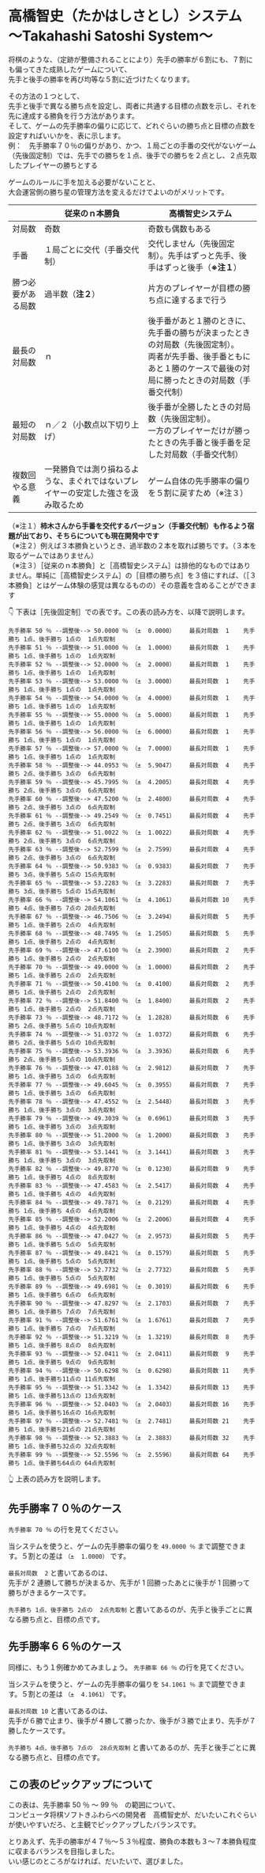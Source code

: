 # 高橋智史（たかはしさとし）システム ～Takahashi Satoshi System～

将棋のような、（定跡が整備されることにより）先手の勝率が６割にも、７割にも偏ってきた成熟したゲームについて、  
先手と後手の勝率を再び均等な５割に近づけたくなります。  

その方法の１つとして、  
先手と後手で異なる勝ち点を設定し、両者に共通する目標の点数を示し、それを先に達成する勝負を行う方法があります。  
そして、ゲームの先手勝率の偏りに応じて、どれぐらいの勝ち点と目標の点数を設定すればいいかを、表に示します。  
例：　先手勝率７０％の偏りがあり、かつ、１局ごとの手番の交代がないゲーム（先後固定制）では、先手での勝ちを１点、後手での勝ちを２点とし、２点先取したプレイヤーの勝ちとする  

ゲームのルールに手を加える必要がないことと、  
大会運営側の勝ち星の管理方法を変えるだけでよいのがメリットです。  

||従来のｎ本勝負|高橋智史システム|
|----|----|----|
|対局数|奇数|奇数も偶数もある|
|手番|１局ごとに交代（手番交代制）|交代しません（先後固定制）。先手はずっと先手、後手はずっと後手（**※注１**）|
|勝つ必要がある局数|過半数（**注２**）|片方のプレイヤーが目標の勝ち点に達するまで行う|
|最長の対局数|ｎ|後手番があと１勝のときに、先手番の勝ちが決まったときの対局数（先後固定制）。<br>両者が先手番、後手番ともにあと１勝のケースで最後の対局に勝ったときの対局数（手番交代制）|
|最短の対局数|ｎ／２（小数点以下切り上げ）|後手番が全勝したときの対局数（先後固定制）。<br>一方のプレイヤーだけが勝ったときの先手番と後手番を足した対局数（手番交代制）|
|複数回やる意義|一発勝負では測り損ねるような、まぐれではないプレイヤーの安定した強さを汲み取るため|ゲーム自体の先手勝率の偏りを５割に戻すため（※注３）|

（※注１）**柿木さんから手番を交代するバージョン（手番交代制）も作るよう宿題が出ており、そちらについても現在開発中です**  
（※注２）例えば３本勝負というとき、過半数の２本を取れば勝ちです。（３本を取るゲームではありません）  
（※注３）［従来のｎ本勝負］と［高橋智史システム］は排他的なものではありません。単純に［高橋智史システム］の［目標の勝ち点］を３倍にすれば、（［３本勝負］とはゲーム体験の感覚は異なるものの）その意義を含めることができます  


👇 下表は［先後固定制］での表です。この表の読み方を、以降で説明します。  

```
先手勝率 50 ％ --調整後--> 50.0000 ％ （±  0.0000）    最長対局数  1    先手勝ち 1点、後手勝ち 1点の  1点先取制
先手勝率 51 ％ --調整後--> 51.0000 ％ （±  1.0000）    最長対局数  1    先手勝ち 1点、後手勝ち 1点の  1点先取制
先手勝率 52 ％ --調整後--> 52.0000 ％ （±  2.0000）    最長対局数  1    先手勝ち 1点、後手勝ち 1点の  1点先取制
先手勝率 53 ％ --調整後--> 53.0000 ％ （±  3.0000）    最長対局数  1    先手勝ち 1点、後手勝ち 1点の  1点先取制
先手勝率 54 ％ --調整後--> 54.0000 ％ （±  4.0000）    最長対局数  1    先手勝ち 1点、後手勝ち 1点の  1点先取制
先手勝率 55 ％ --調整後--> 55.0000 ％ （±  5.0000）    最長対局数  1    先手勝ち 1点、後手勝ち 1点の  1点先取制
先手勝率 56 ％ --調整後--> 56.0000 ％ （±  6.0000）    最長対局数  1    先手勝ち 1点、後手勝ち 1点の  1点先取制
先手勝率 57 ％ --調整後--> 57.0000 ％ （±  7.0000）    最長対局数  1    先手勝ち 1点、後手勝ち 1点の  1点先取制
先手勝率 58 ％ --調整後--> 44.0953 ％ （±  5.9047）    最長対局数  4    先手勝ち 2点、後手勝ち 3点の  6点先取制
先手勝率 59 ％ --調整後--> 45.7995 ％ （±  4.2005）    最長対局数  4    先手勝ち 2点、後手勝ち 3点の  6点先取制
先手勝率 60 ％ --調整後--> 47.5200 ％ （±  2.4800）    最長対局数  4    先手勝ち 2点、後手勝ち 3点の  6点先取制
先手勝率 61 ％ --調整後--> 49.2549 ％ （±  0.7451）    最長対局数  4    先手勝ち 2点、後手勝ち 3点の  6点先取制
先手勝率 62 ％ --調整後--> 51.0022 ％ （±  1.0022）    最長対局数  4    先手勝ち 2点、後手勝ち 3点の  6点先取制
先手勝率 63 ％ --調整後--> 52.7599 ％ （±  2.7599）    最長対局数  4    先手勝ち 2点、後手勝ち 3点の  6点先取制
先手勝率 64 ％ --調整後--> 50.9383 ％ （±  0.9383）    最長対局数  7    先手勝ち 3点、後手勝ち 5点の 15点先取制
先手勝率 65 ％ --調整後--> 53.2283 ％ （±  3.2283）    最長対局数  7    先手勝ち 3点、後手勝ち 5点の 15点先取制
先手勝率 66 ％ --調整後--> 54.1061 ％ （±  4.1061）    最長対局数 10    先手勝ち 4点、後手勝ち 7点の 28点先取制
先手勝率 67 ％ --調整後--> 46.7506 ％ （±  3.2494）    最長対局数  5    先手勝ち 1点、後手勝ち 2点の  4点先取制
先手勝率 68 ％ --調整後--> 48.7495 ％ （±  1.2505）    最長対局数  5    先手勝ち 1点、後手勝ち 2点の  4点先取制
先手勝率 69 ％ --調整後--> 47.6100 ％ （±  2.3900）    最長対局数  2    先手勝ち 1点、後手勝ち 2点の  2点先取制
先手勝率 70 ％ --調整後--> 49.0000 ％ （±  1.0000）    最長対局数  2    先手勝ち 1点、後手勝ち 2点の  2点先取制
先手勝率 71 ％ --調整後--> 50.4100 ％ （±  0.4100）    最長対局数  2    先手勝ち 1点、後手勝ち 2点の  2点先取制
先手勝率 72 ％ --調整後--> 51.8400 ％ （±  1.8400）    最長対局数  2    先手勝ち 1点、後手勝ち 2点の  2点先取制
先手勝率 73 ％ --調整後--> 48.7172 ％ （±  1.2828）    最長対局数  6    先手勝ち 2点、後手勝ち 5点の 10点先取制
先手勝率 74 ％ --調整後--> 51.0372 ％ （±  1.0372）    最長対局数  6    先手勝ち 2点、後手勝ち 5点の 10点先取制
先手勝率 75 ％ --調整後--> 53.3936 ％ （±  3.3936）    最長対局数  6    先手勝ち 2点、後手勝ち 5点の 10点先取制
先手勝率 76 ％ --調整後--> 47.0188 ％ （±  2.9812）    最長対局数  7    先手勝ち 1点、後手勝ち 3点の  6点先取制
先手勝率 77 ％ --調整後--> 49.6045 ％ （±  0.3955）    最長対局数  7    先手勝ち 1点、後手勝ち 3点の  6点先取制
先手勝率 78 ％ --調整後--> 47.4552 ％ （±  2.5448）    最長対局数  3    先手勝ち 1点、後手勝ち 3点の  3点先取制
先手勝率 79 ％ --調整後--> 49.3039 ％ （±  0.6961）    最長対局数  3    先手勝ち 1点、後手勝ち 3点の  3点先取制
先手勝率 80 ％ --調整後--> 51.2000 ％ （±  1.2000）    最長対局数  3    先手勝ち 1点、後手勝ち 3点の  3点先取制
先手勝率 81 ％ --調整後--> 53.1441 ％ （±  3.1441）    最長対局数  3    先手勝ち 1点、後手勝ち 3点の  3点先取制
先手勝率 82 ％ --調整後--> 49.8770 ％ （±  0.1230）    最長対局数  9    先手勝ち 1点、後手勝ち 4点の  8点先取制
先手勝率 83 ％ --調整後--> 47.4583 ％ （±  2.5417）    最長対局数  4    先手勝ち 1点、後手勝ち 4点の  4点先取制
先手勝率 84 ％ --調整後--> 49.7871 ％ （±  0.2129）    最長対局数  4    先手勝ち 1点、後手勝ち 4点の  4点先取制
先手勝率 85 ％ --調整後--> 52.2006 ％ （±  2.2006）    最長対局数  4    先手勝ち 1点、後手勝ち 4点の  4点先取制
先手勝率 86 ％ --調整後--> 47.0427 ％ （±  2.9573）    最長対局数  5    先手勝ち 1点、後手勝ち 5点の  5点先取制
先手勝率 87 ％ --調整後--> 49.8421 ％ （±  0.1579）    最長対局数  5    先手勝ち 1点、後手勝ち 5点の  5点先取制
先手勝率 88 ％ --調整後--> 52.7732 ％ （±  2.7732）    最長対局数  5    先手勝ち 1点、後手勝ち 5点の  5点先取制
先手勝率 89 ％ --調整後--> 49.6981 ％ （±  0.3019）    最長対局数  6    先手勝ち 1点、後手勝ち 6点の  6点先取制
先手勝率 90 ％ --調整後--> 47.8297 ％ （±  2.1703）    最長対局数  7    先手勝ち 1点、後手勝ち 7点の  7点先取制
先手勝率 91 ％ --調整後--> 51.6761 ％ （±  1.6761）    最長対局数  7    先手勝ち 1点、後手勝ち 7点の  7点先取制
先手勝率 92 ％ --調整後--> 51.3219 ％ （±  1.3219）    最長対局数  8    先手勝ち 1点、後手勝ち 8点の  8点先取制
先手勝率 93 ％ --調整後--> 52.0411 ％ （±  2.0411）    最長対局数  9    先手勝ち 1点、後手勝ち 9点の  9点先取制
先手勝率 94 ％ --調整後--> 50.6298 ％ （±  0.6298）    最長対局数 11    先手勝ち 1点、後手勝ち11点の 11点先取制
先手勝率 95 ％ --調整後--> 51.3342 ％ （±  1.3342）    最長対局数 13    先手勝ち 1点、後手勝ち13点の 13点先取制
先手勝率 96 ％ --調整後--> 52.0403 ％ （±  2.0403）    最長対局数 16    先手勝ち 1点、後手勝ち16点の 16点先取制
先手勝率 97 ％ --調整後--> 52.7481 ％ （±  2.7481）    最長対局数 21    先手勝ち 1点、後手勝ち21点の 21点先取制
先手勝率 98 ％ --調整後--> 52.3883 ％ （±  2.3883）    最長対局数 32    先手勝ち 1点、後手勝ち32点の 32点先取制
先手勝率 99 ％ --調整後--> 52.5596 ％ （±  2.5596）    最長対局数 64    先手勝ち 1点、後手勝ち64点の 64点先取制
```

👆 上表の読み方を説明します。  


## 先手勝率７０％のケース

`先手勝率 70 ％` の行を見てください。  

当システムを使うと、ゲームの先手勝率の偏りを `49.0000 ％` まで調整できます。５割との差は `（±  1.0000）` です。  

`最長対局数  2` と書いてあるのは、  
先手が 2 連勝して勝ちが決まるか、先手が 1 回勝ったあとに後手が 1 回勝って勝ちがきまるケースです。  

`先手勝ち 1点、後手勝ち 2点の  2点先取制` と書いてあるのが、先手と後手ごとに異なる勝ち点と、目標の点です。  


## 先手勝率６６％のケース

同様に、もう１例確かめてみましょう。 `先手勝率 66 ％` の行を見てください。  

当システムを使うと、ゲームの先手勝率の偏りを `54.1061 ％` まで調整できます。５割との差は `（±  4.1061）` です。  

`最長対局数 10` と書いてあるのは、  
先手が６勝で止まり、後手が４勝して勝ったか、後手が３勝で止まり、先手が７勝したケースです。  

`先手勝ち 4点、後手勝ち 7点の  28点先取制` と書いてあるのが、先手と後手ごとに異なる勝ち点と、目標の点です。  


## この表のピックアップについて

この表は、先手勝率 50 ％ ～ 99 ％　の範囲について、  
コンピュータ将棋ソフトきふわらべの開発者　高橋智史が、だいたいこれぐらいが使いやすいだろ、と主観でピックアップしたバランスです。  

とりあえず、先手の勝率が４７％～５３％程度、勝負の本数も３～７本勝負程度に収まるバランスを目指しました。  
いい感じのところがなければ、だいたいで、選びました。  
